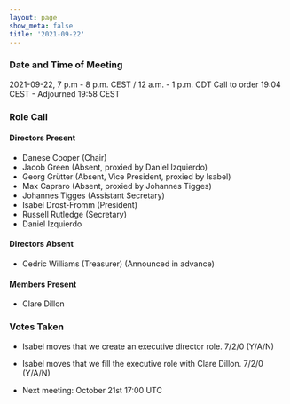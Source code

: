 ```yaml
---
layout: page
show_meta: false
title: '2021-09-22'
---
```


### Date and Time of Meeting

2021-09-22, 7 p.m - 8 p.m. CEST / 12 a.m. - 1 p.m. CDT Call to order 19:04 CEST - Adjourned 19:58 CEST

### Role Call

#### Directors Present

- Danese Cooper (Chair)
- Jacob Green (Absent, proxied by Daniel Izquierdo)
- Georg Grütter (Absent, Vice President, proxied by Isabel)
- Max Capraro (Absent, proxied by Johannes Tigges)
- Johannes Tigges (Assistant Secretary)
- Isabel Drost-Fromm (President)
- Russell Rutledge (Secretary)
- Daniel Izquierdo

#### Directors Absent

- Cedric Williams (Treasurer) (Announced in advance)

#### Members Present

- Clare Dillon

### Votes Taken

- Isabel moves that we create an executive director role. 7/2/0 (Y/A/N)
- Isabel moves that we fill the executive role with Clare Dillon. 7/2/0 (Y/A/N)

- Next meeting: October 21st 17:00 UTC
